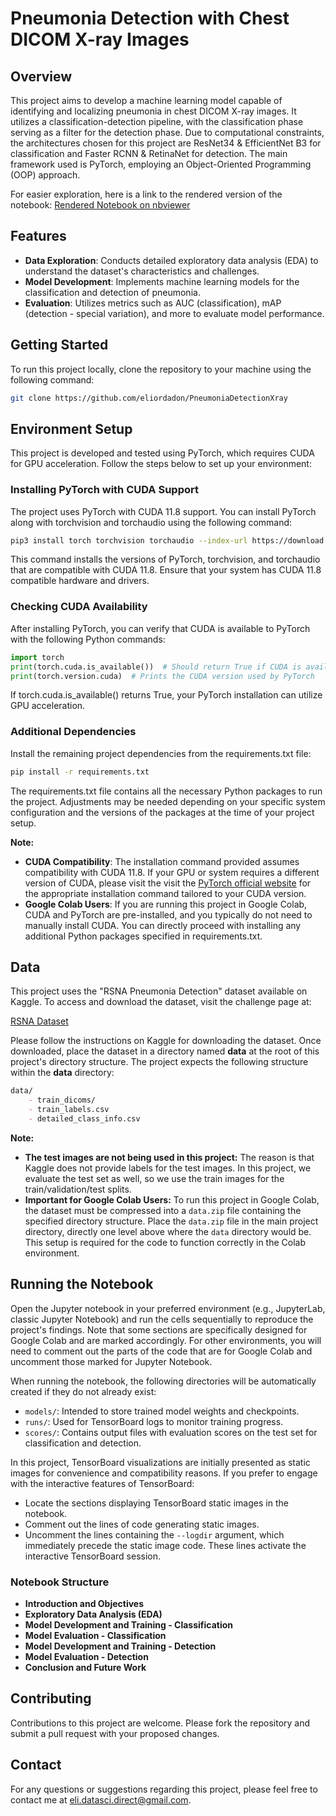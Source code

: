 # Pneumonia Detection with Chest DICOM X-ray Images
## Overview

This project aims to develop a machine learning model capable of identifying and localizing pneumonia in chest DICOM X-ray images.
It utilizes a classification-detection pipeline, with the classification phase serving as a filter for the detection phase.
Due to computational constraints, the architectures chosen for this project are ResNet34 & EfficientNet B3 for classification and Faster RCNN & RetinaNet for detection.
The main framework used is PyTorch, employing an Object-Oriented Programming (OOP) approach.

For easier exploration, here is a link to the rendered version of the notebook:
[Rendered Notebook on nbviewer](https://nbviewer.org/github/eliordadon/PneumoniaDetectionXray/blob/main/pneumoniaXrayLatest.ipynb)

## Features

- **Data Exploration**: Conducts detailed exploratory data analysis (EDA) to understand the dataset's characteristics and challenges.
- **Model Development**: Implements machine learning models for the classification and detection of pneumonia.
- **Evaluation**: Utilizes metrics such as AUC (classification), mAP (detection - special variation), and more to evaluate model performance.

## Getting Started

To run this project locally, clone the repository to your machine using the following command:

```bash
git clone https://github.com/eliordadon/PneumoniaDetectionXray
```

## Environment Setup

This project is developed and tested using PyTorch, which requires CUDA for GPU acceleration. Follow the steps below to set up your environment:

### Installing PyTorch with CUDA Support

The project uses PyTorch with CUDA 11.8 support. You can install PyTorch along with torchvision and torchaudio using the following command:
```bash
pip3 install torch torchvision torchaudio --index-url https://download.pytorch.org/whl/cu118
```

This command installs the versions of PyTorch, torchvision, and torchaudio that are compatible with CUDA 11.8. Ensure that your system has CUDA 11.8 compatible hardware and drivers.

### Checking CUDA Availability

After installing PyTorch, you can verify that CUDA is available to PyTorch with the following Python commands:

```python
import torch
print(torch.cuda.is_available())  # Should return True if CUDA is available
print(torch.version.cuda)  # Prints the CUDA version used by PyTorch
```

If torch.cuda.is_available() returns True, your PyTorch installation can utilize GPU acceleration.

### Additional Dependencies

Install the remaining project dependencies from the requirements.txt file:

```bash
pip install -r requirements.txt
```

The requirements.txt file contains all the necessary Python packages to run the project. Adjustments may be needed depending on your specific system configuration and the versions of the packages at the time of your project setup.

**Note:**

- **CUDA Compatibility**: The installation command provided assumes compatibility with CUDA 11.8. If your GPU or system requires a different version of CUDA, please visit the visit the [PyTorch official website](https://pytorch.org/) for the appropriate installation command tailored to your CUDA version.
- **Google Colab Users**: If you are running this project in Google Colab, CUDA and PyTorch are pre-installed, and you typically do not need to manually install CUDA. You can directly proceed with installing any additional Python packages specified in requirements.txt.

## Data

This project uses the "RSNA Pneumonia Detection" dataset available on Kaggle. To access and download the dataset, visit the challenge page at:

[RSNA Dataset](https://www.kaggle.com/c/rsna-pneumonia-detection-challenge/data)

Please follow the instructions on Kaggle for downloading the dataset. Once downloaded, place the dataset in a directory named **data** at the root of this project's directory structure. The project expects the following structure within the **data** directory:
```markdown
data/
    - train_dicoms/
    - train_labels.csv
    - detailed_class_info.csv
```

**Note:**
- **The test images are not being used in this project:** The reason is that Kaggle does not provide labels for the test images. In this project, we evaluate the test set as well, so we use the train images for the train/validation/test splits.
- **Important for Google Colab Users:** To run this project in Google Colab, the dataset must be compressed into a `data.zip` file containing the specified directory structure. Place the `data.zip` file in the main project directory, directly one level above where the `data` directory would be. This setup is required for the code to function correctly in the Colab environment.

## Running the Notebook

Open the Jupyter notebook in your preferred environment (e.g., JupyterLab, classic Jupyter Notebook) and run the cells sequentially to reproduce the project's findings. Note that some sections are specifically designed for Google Colab and are marked accordingly. 
For other environments, you will need to comment out the parts of the code that are for Google Colab and uncomment those marked for Jupyter Notebook.

When running the notebook, the following directories will be automatically created if they do not already exist:

- `models/`: Intended to store trained model weights and checkpoints.
- `runs/`: Used for TensorBoard logs to monitor training progress.
- `scores/`: Contains output files with evaluation scores on the test set for classification and detection.

In this project, TensorBoard visualizations are initially presented as static images for convenience and compatibility reasons. If you prefer to engage with the interactive features of TensorBoard:

- Locate the sections displaying TensorBoard static images in the notebook.
- Comment out the lines of code generating static images.
- Uncomment the lines containing the `--logdir` argument, which immediately precede the static image code. These lines activate the interactive TensorBoard session.

### Notebook Structure

- **Introduction and Objectives**
- **Exploratory Data Analysis (EDA)**
- **Model Development and Training - Classification**
- **Model Evaluation - Classification**
- **Model Development and Training - Detection**
- **Model Evaluation - Detection**
- **Conclusion and Future Work**

## Contributing

Contributions to this project are welcome. Please fork the repository and submit a pull request with your proposed changes.

## Contact

For any questions or suggestions regarding this project, please feel free to contact me at eli.datasci.direct@gmail.com.
